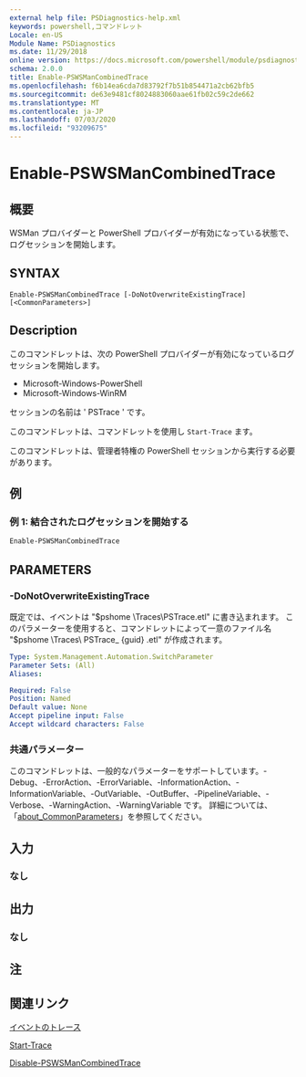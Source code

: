 ```yaml
---
external help file: PSDiagnostics-help.xml
keywords: powershell,コマンドレット
Locale: en-US
Module Name: PSDiagnostics
ms.date: 11/29/2018
online version: https://docs.microsoft.com/powershell/module/psdiagnostics/enable-pswsmancombinedtrace?view=powershell-7&WT.mc_id=ps-gethelp
schema: 2.0.0
title: Enable-PSWSManCombinedTrace
ms.openlocfilehash: f6b14ea6cda7d83792f7b51b854471a2cb62bfb5
ms.sourcegitcommit: de63e9481cf8024883060aae61fb02c59c2de662
ms.translationtype: MT
ms.contentlocale: ja-JP
ms.lasthandoff: 07/03/2020
ms.locfileid: "93209675"
---
```

# Enable-PSWSManCombinedTrace

## 概要
WSMan プロバイダーと PowerShell プロバイダーが有効になっている状態で、ログセッションを開始します。

## SYNTAX

```
Enable-PSWSManCombinedTrace [-DoNotOverwriteExistingTrace] [<CommonParameters>]
```

## Description

このコマンドレットは、次の PowerShell プロバイダーが有効になっているログセッションを開始します。

- Microsoft-Windows-PowerShell
- Microsoft-Windows-WinRM

セッションの名前は ' PSTrace ' です。

このコマンドレットは、コマンドレットを使用し `Start-Trace` ます。

このコマンドレットは、管理者特権の PowerShell セッションから実行する必要があります。

## 例

### 例 1: 結合されたログセッションを開始する

```powershell
Enable-PSWSManCombinedTrace
```

## PARAMETERS

### -DoNotOverwriteExistingTrace

既定では、イベントは "$pshome \Traces\PSTrace.etl" に書き込まれます。 このパラメーターを使用すると、コマンドレットによって一意のファイル名 "$pshome \Traces\ PSTrace_ {guid} .etl" が作成されます。

```yaml
Type: System.Management.Automation.SwitchParameter
Parameter Sets: (All)
Aliases:

Required: False
Position: Named
Default value: None
Accept pipeline input: False
Accept wildcard characters: False
```

### 共通パラメーター

このコマンドレットは、一般的なパラメーターをサポートしています。-Debug、-ErrorAction、-ErrorVariable、-InformationAction、-InformationVariable、-OutVariable、-OutBuffer、-PipelineVariable、-Verbose、-WarningAction、-WarningVariable です。 詳細については、「[about_CommonParameters](https://go.microsoft.com/fwlink/?LinkID=113216)」を参照してください。

## 入力

### なし

## 出力

### なし

## 注

## 関連リンク

[イベントのトレース](/windows/desktop/ETW/event-tracing-portal)

[Start-Trace](start-trace.md)

[Disable-PSWSManCombinedTrace](Disable-PSWSManCombinedTrace.md)
